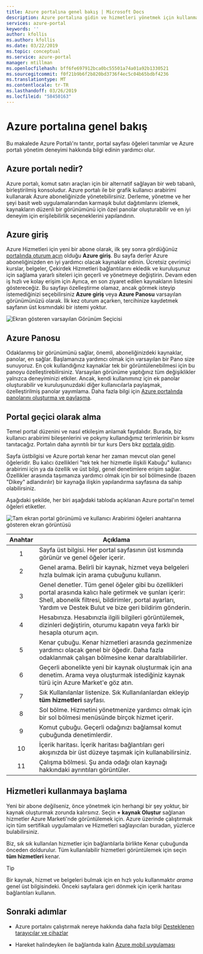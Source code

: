 ```yaml
---
title: Azure portalına genel bakış | Microsoft Docs
description: Azure portalına gidin ve hizmetleri yönetmek için kullanma hakkında bilgi edinin
services: azure-portal
keywords: ''
author: kfollis
ms.author: kfollis
ms.date: 03/22/2019
ms.topic: conceptual
ms.service: azure-portal
manager: mtillman
ms.openlocfilehash: bff6fe697912bca0bc55501a74a01a92b1330521
ms.sourcegitcommit: f0f21b9b6f2b820bd3736f4ec5c04b65bdbf4236
ms.translationtype: MT
ms.contentlocale: tr-TR
ms.lasthandoff: 03/26/2019
ms.locfileid: "58450163"
---
```

# <a name="azure-portal-overview"></a>Azure portalına genel bakış

Bu makalede Azure Portalı'nı tanıtır, portal sayfası öğeleri tanımlar ve Azure portalı yönetim deneyimi hakkında bilgi edinin yardımcı olur.

## <a name="what-is-the-azure-portal"></a>Azure portalı nedir?

Azure portalı, komut satırı araçları için bir alternatif sağlayan bir web tabanlı, birleştirilmiş konsoludur. Azure portalı ile bir grafik kullanıcı arabirimi kullanarak Azure aboneliğinizde yönetebilirsiniz. Derleme, yönetme ve her şeyi basit web uygulamalarından karmaşık bulut dağıtımlarını izlemek, kaynakların düzenli bir görünümünü için özel panolar oluşturabilir ve en iyi deneyim için erişilebilirlik seçeneklerini yapılandırın.

## <a name="azure-home"></a>Azure giriş

Azure Hizmetleri için yeni bir abone olarak, ilk şey sonra gördüğünüz [portalında oturum açın](https://portal.azure.com) olduğu **Azure giriş**. Bu sayfa derler Azure aboneliğinizden en iyi yardımcı olacak kaynaklar edinin. Ücretsiz çevrimiçi kurslar, belgeler, Çekirdek Hizmetleri bağlantılarını ekledik ve kuruluşunuz için sağlama yararlı siteleri için geçerli ve yönetmeye değiştirin. Devam eden iş hızlı ve kolay erişim için Ayrıca, en son ziyaret edilen kaynakların listesini göstereceğiz. Bu sayfayı özelleştirme olamaz, ancak görmek isteyip istemediğinizi seçebilirsiniz **Azure giriş** veya **Azure Panosu** varsayılan görünümünüzü olarak. İlk kez oturum açarken, tercihinize kaydetmek sayfanın üst kısmındaki bir istemi yoktur.

![Ekran gösteren varsayılan Görünüm Seçicisi](./media/azure-portal-overview/azure-portal-default-view.png)

## <a name="azure-dashboard"></a>Azure Panosu

Odaklanmış bir görünümünü sağlar, önemli, aboneliğinizdeki kaynaklar, panolar, en sağlar. Başlamanıza yardımcı olmak için varsayılan bir Pano size sunuyoruz. En çok kullandığınız kaynaklar tek bir görüntülenebilmesi için bu panoyu özelleştirebilirsiniz. Varsayılan görünüme yaptığınız tüm değişiklikler yalnızca deneyiminizi etkiler. Ancak, kendi kullanımınız için ek panolar oluşturabilir ve kuruluşunuzdaki diğer kullanıcılarla paylaşmak, özelleştirilmiş panolar yayımlama. Daha fazla bilgi için [Azure portalında panolarını oluşturma ve paylaşma](../azure-portal/azure-portal-dashboards.md).

## <a name="getting-around-the-portal"></a>Portal geçici olarak alma

Temel portal düzenini ve nasıl etkileşim anlamak faydalıdır. Burada, biz kullanıcı arabirimi bileşenlerini ve pokyny kullandığımız terimlerinin bir kısmı tanıtacağız. Portalın daha ayrıntılı bir tur kurs Ders bkz [portala gidin](https://docs.microsoft.com/learn/modules/tour-azure-portal/3-navigate-the-portal).

Sayfa üstbilgisi ve Azure portalı kenar her zaman mevcut olan genel öğeleridir. Bu kalıcı özellikleri "tek tek her hizmetle ilişkili Kabuğu" kullanıcı arabirimi için ya da özellik ve üst bilgi, genel denetimlere erişim sağlar. Özellikler arasında taşımanıza yardımcı olmak için bir sol bölmesinde (bazen "Dikey" adlandırılır) bir kaynağa ilişkin yapılandırma sayfasına da sahip olabilirsiniz.

Aşağıdaki şekilde, her biri aşağıdaki tabloda açıklanan Azure portal'ın temel öğeleri etiketler.

![Tam ekran portal görünümü ve kullanıcı Arabirimi öğeleri anahtarına gösteren ekran görüntüsü](./media/azure-portal-overview/azure-portal-fullscreen-map.png)

|Anahtar|Açıklama
|:---:|---|
|1|Sayfa üst bilgisi. Her portal sayfasının üst kısmında görünür ve genel öğeler içerir.|
|2| Genel arama. Belirli bir kaynak, hizmet veya belgeleri hızla bulmak için arama çubuğunu kullanın.|
|3|Genel denetler. Tüm genel öğeler gibi bu özellikleri portal arasında kalıcı hale getirmek ve şunları içerir: Shell, abonelik filtresi, bildirimler, portal ayarları, Yardım ve Destek Bulut ve bize geri bildirim gönderin.|
|4|Hesabınıza. Hesabınızla ilgili bilgileri görüntülemek, dizinleri değiştirin, oturumu kapatın veya farklı bir hesapla oturum açın.|
|5|Kenar çubuğu. Kenar hizmetleri arasında gezinmenize yardımcı olacak genel bir öğedir. Daha fazla odaklanmak çalışan bölmesine kenar daraltılabilirler.|
|6|Geçerli abonelikte yeni bir kaynak oluşturmak için ana denetim. Arama veya oluşturmak istediğiniz kaynak türü için Azure Market'e göz atın.|
|7|Sık Kullanılanlar listenize. Sık Kullanılanlardan ekleyip **tüm hizmetleri** sayfası.|
|8|Sol bölme. Hizmetini yönetmenize yardımcı olmak için bir sol bölmesi menüsünde birçok hizmet içerir.|
|9|Komut çubuğu. Geçerli odağınızı bağlamsal komut çubuğunda denetimlerdir.|
|10|İçerik haritası. İçerik haritası bağlantıları geri akışınızda bir üst düzeye taşımak için kullanabilirsiniz.|
|11|Çalışma bölmesi.  Şu anda odağı olan kaynağı hakkındaki ayrıntıları görüntüler.|

## <a name="get-started-with-services"></a>Hizmetleri kullanmaya başlama

Yeni bir abone değilseniz, önce yönetmek için herhangi bir şey yoktur, bir kaynak oluşturmak zorunda kalırsınız. Seçin **+ kaynak Oluştur** sağlanan hizmetler Azure Marketi'nde görüntülemek için. Azure üzerinde çalıştırmak için tüm sertifikalı uygulamaları ve Hizmetleri sağlayıcıları buradan, yüzlerce bulabilirsiniz.

Biz, sık sık kullanılan hizmetler için bağlantılarla birlikte Kenar çubuğunda önceden doldurulur.  Tüm kullanılabilir hizmetleri görüntülemek için seçin **tüm hizmetleri** kenar.

> [!TIP]
> Bir kaynak, hizmet ve belgeleri bulmak için en hızlı yolu kullanmaktır *arama* genel üst bilgisindeki. Önceki sayfalara geri dönmek için içerik haritası bağlantıları kullanın.
>
>

## <a name="next-steps"></a>Sonraki adımlar

* Azure portalını çalıştırmak nereye hakkında daha fazla bilgi [Desteklenen tarayıcılar ve cihazlar](../azure-portal/azure-portal-supported-browsers-devices.md)

* Hareket halindeyken ile bağlantıda kalın [Azure mobil uygulaması](https://azure.microsoft.com/features/azure-portal/mobile-app/)
